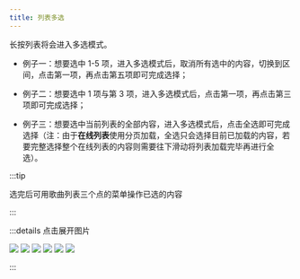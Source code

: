 ```yaml
---
title: 列表多选
---
```


长按列表将会进入多选模式。

- 例子一：想要选中 1-5 项，进入多选模式后，取消所有选中的内容，切换到区间，点击第一项，再点击第五项即可完成选择；

- 例子二：想要选中 1 项与第 3 项，进入多选模式后，点击第一项，再点击第三项即可完成选择；

- 例子三：想要选中当前列表的全部内容，进入多选模式后，点击全选即可完成选择（注：由于**在线列表**使用分页加载，全选只会选择目前已加载的内容，若要完整选择整个在线列表的内容则需要往下滑动将列表加载完毕再进行全选）。

:::tip

选完后可用歌曲列表三个点的菜单操作已选的内容

:::

:::details 点击展开图片

![](https://i.mji.rip/2023/10/06/c911d5f769ee1b937adace54fec4f6fe.jpeg)
![](https://i.mji.rip/2023/10/06/65f827228737694408e8b5781403cbcf.jpeg)
![](https://i.mji.rip/2023/10/06/9266bb9bd9c77a4ac14620ef4f67f6e7.gif)
![](https://i.mji.rip/2023/10/06/cdc9757a08f15b306b0ebfbe0719715c.gif)
![](https://i.mji.rip/2023/10/06/aee42f7f270b8957184ea02366d809c8.gif)
![](https://i.mji.rip/2023/10/06/96aa76f5371d61c5b0fdf463a7bd1723.gif)

:::